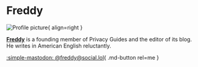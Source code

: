 # Freddy

![Profile picture](https://github.com/freddy-m.png){ align=right }

[**Freddy**](https://freddy.lol) is a founding member of Privacy Guides and the editor of its blog. He writes in American English reluctantly.

[:simple-mastodon: @freddy@social.lol](https://social.lol/@freddy "@freddy@social.lol"){ .md-button rel=me }

